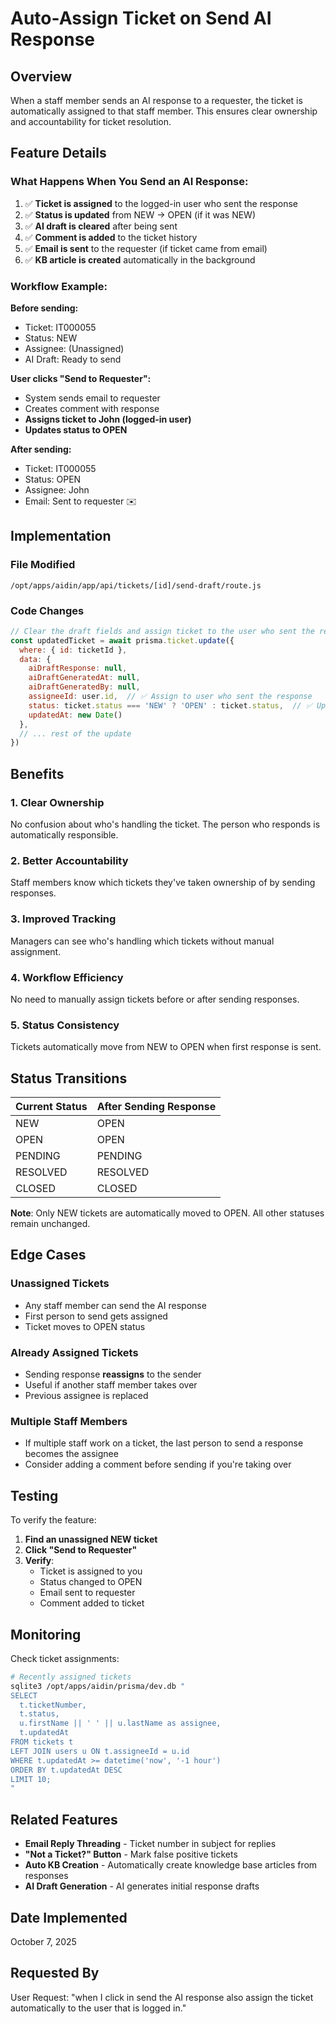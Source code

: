 # Auto-Assign Ticket on Send AI Response

## Overview
When a staff member sends an AI response to a requester, the ticket is automatically assigned to that staff member. This ensures clear ownership and accountability for ticket resolution.

## Feature Details

### What Happens When You Send an AI Response:
1. ✅ **Ticket is assigned** to the logged-in user who sent the response
2. ✅ **Status is updated** from NEW → OPEN (if it was NEW)
3. ✅ **AI draft is cleared** after being sent
4. ✅ **Comment is added** to the ticket history
5. ✅ **Email is sent** to the requester (if ticket came from email)
6. ✅ **KB article is created** automatically in the background

### Workflow Example:

**Before sending:**
- Ticket: IT000055
- Status: NEW
- Assignee: (Unassigned)
- AI Draft: Ready to send

**User clicks "Send to Requester":**
- System sends email to requester
- Creates comment with response
- **Assigns ticket to John (logged-in user)**
- **Updates status to OPEN**

**After sending:**
- Ticket: IT000055
- Status: OPEN
- Assignee: John
- Email: Sent to requester ✉️

## Implementation

### File Modified
`/opt/apps/aidin/app/api/tickets/[id]/send-draft/route.js`

### Code Changes
```javascript
// Clear the draft fields and assign ticket to the user who sent the response
const updatedTicket = await prisma.ticket.update({
  where: { id: ticketId },
  data: {
    aiDraftResponse: null,
    aiDraftGeneratedAt: null,
    aiDraftGeneratedBy: null,
    assigneeId: user.id,  // ✅ Assign to user who sent the response
    status: ticket.status === 'NEW' ? 'OPEN' : ticket.status,  // ✅ Update status to OPEN if it was NEW
    updatedAt: new Date()
  },
  // ... rest of the update
})
```

## Benefits

### 1. **Clear Ownership**
No confusion about who's handling the ticket. The person who responds is automatically responsible.

### 2. **Better Accountability**
Staff members know which tickets they've taken ownership of by sending responses.

### 3. **Improved Tracking**
Managers can see who's handling which tickets without manual assignment.

### 4. **Workflow Efficiency**
No need to manually assign tickets before or after sending responses.

### 5. **Status Consistency**
Tickets automatically move from NEW to OPEN when first response is sent.

## Status Transitions

| Current Status | After Sending Response |
|---------------|----------------------|
| NEW           | OPEN                |
| OPEN          | OPEN                |
| PENDING       | PENDING             |
| RESOLVED      | RESOLVED            |
| CLOSED        | CLOSED              |

**Note**: Only NEW tickets are automatically moved to OPEN. All other statuses remain unchanged.

## Edge Cases

### Unassigned Tickets
- Any staff member can send the AI response
- First person to send gets assigned
- Ticket moves to OPEN status

### Already Assigned Tickets
- Sending response **reassigns** to the sender
- Useful if another staff member takes over
- Previous assignee is replaced

### Multiple Staff Members
- If multiple staff work on a ticket, the last person to send a response becomes the assignee
- Consider adding a comment before sending if you're taking over

## Testing

To verify the feature:

1. **Find an unassigned NEW ticket**
2. **Click "Send to Requester"**
3. **Verify**:
   - Ticket is assigned to you
   - Status changed to OPEN
   - Email sent to requester
   - Comment added to ticket

## Monitoring

Check ticket assignments:
```bash
# Recently assigned tickets
sqlite3 /opt/apps/aidin/prisma/dev.db "
SELECT
  t.ticketNumber,
  t.status,
  u.firstName || ' ' || u.lastName as assignee,
  t.updatedAt
FROM tickets t
LEFT JOIN users u ON t.assigneeId = u.id
WHERE t.updatedAt >= datetime('now', '-1 hour')
ORDER BY t.updatedAt DESC
LIMIT 10;
"
```

## Related Features

- **Email Reply Threading** - Ticket number in subject for replies
- **"Not a Ticket?" Button** - Mark false positive tickets
- **Auto KB Creation** - Automatically create knowledge base articles from responses
- **AI Draft Generation** - AI generates initial response drafts

## Date Implemented
October 7, 2025

## Requested By
User Request: "when I click in send the AI response also assign the ticket automatically to the user that is logged in."
